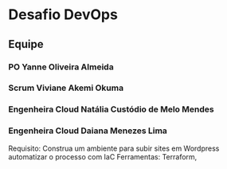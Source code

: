 # Desafio DevOps 

## Equipe 

### PO Yanne Oliveira Almeida
### Scrum Viviane Akemi Okuma
### Engenheira Cloud Natália Custódio de Melo Mendes
### Engenheira Cloud Daiana Menezes Lima

Requisito: Construa um ambiente para subir sites em Wordpress automatizar o processo com IaC 
Ferramentas: Terraform, 
